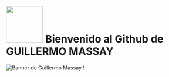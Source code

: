 # <img src="hpttps://media.giphy.com/media/1GhBlBMIN2XsEteTN3/giphy.gif" width="100"/> Bienvenido al Github de GUILLERMO MASSAY 
![Banner de Guillermo Massay](./github-header-image.png)
!
<!--
**guillermomassay30/guillermomassay30** is a ✨ _special_ ✨ repository because its `README.md` (this file) appears on your GitHub profile.

Here are some ideas to get you started:

- 🔭 I’m currently working on ...
- 🌱 I’m currently learning ...
- 👯 I’m looking to collaborate on ...
- 🤔 I’m looking for help with ...
- 💬 Ask me about ...
- 📫 How to reach me: ...
- 😄 Pronouns: ...
- ⚡ Fun fact: ...
-->
